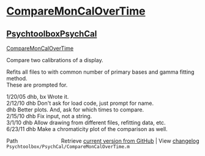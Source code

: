 # [CompareMonCalOverTime](CompareMonCalOverTime)
## [Psychtoolbox](Psychtoolbox)[PsychCal](PsychCal)

[CompareMonCalOverTime](CompareMonCalOverTime)  
  
Compare two calibrations of a display.  
  
Refits all files to with common number of primary bases and gamma fitting method.  
These are prompted for.  
  
1/20/05 dhb, bx     Wrote it.  
2/12/10   dhb         Don't ask for load code, just prompt for name.  
          dhb         Better plots.  And, ask for which times to compare.  
2/15/10   dhb         Fix input, not a string.  
3/1/10    dhb         Allow drawing from different files, refitting data, etc.  
6/23/11   dhb         Make a chromaticity plot of the comparison as well.  




<div class="code_header" style="text-align:right;">
  <span style="float:left;">Path&nbsp;&nbsp;</span> <span class="counter">Retrieve <a href=
  "https://raw.github.com/Psychtoolbox-3/Psychtoolbox-3/beta/Psychtoolbox/PsychCal/CompareMonCalOverTime.m">current version from GitHub</a> | View <a href=
  "https://github.com/Psychtoolbox-3/Psychtoolbox-3/commits/beta/Psychtoolbox/PsychCal/CompareMonCalOverTime.m">changelog</a></span>
</div>
<div class="code">
  <code>Psychtoolbox/PsychCal/CompareMonCalOverTime.m</code>
</div>


